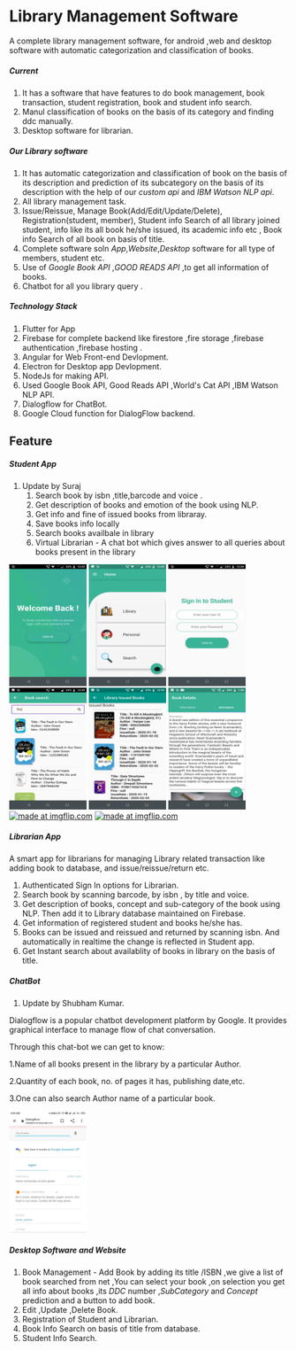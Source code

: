 # Library Management Software
A complete library management software, for android ,web and desktop software with automatic categorization and classification of books.
##### Current 
1. It has a software that have features to do book management, book transaction, student registration, book and student info search.
2. Manul classification of books on the basis of its category and finding ddc manually.
3. Desktop software for librarian.

##### Our Library software 
1. It has automatic categorization and classification of book on the basis of its description and prediction of its subcategory on the basis of its description with the help of our _custom api_ and _IBM Watson NLP api_.
2. All library management task.
3. Issue/Reissue, Manage Book(Add/Edit/Update/Delete), Registration(student, member), Student info Search of all library joined student, info like its all book he/she issued, its academic info etc , Book info Search of all book on basis of title.
4. Complete software soln _App_,_Website_,_Desktop_ software for all type of members, student etc.
5. Use of _Google Book API_ ,_GOOD READS API_ ,to get all information of books.
6. Chatbot for all you library query .

##### Technology Stack
1. Flutter for App
2. Firebase for complete backend like firestore ,fire storage ,firebase authentication ,firebase hosting .
3. Angular for Web Front-end Devlopment.
4. Electron for Desktop app Devlopment.
4. NodeJs for making API.
5. Used Google Book API, Good Reads API ,World's Cat API ,IBM Watson NLP API.
6. Dialogflow for ChatBot.
7. Google Cloud function for DialogFlow backend.

## Feature

##### Student App
1. Update by Suraj
   1. Search book by isbn ,title,barcode and voice .
   2. Get description of books and emotion of the book using NLP.
   3. Get info and fine of issued books from libraray.
   4. Save books info locally
   5. Search books availbale in library
   6. Virtual Librarian - A chat bot which gives answer to all queries about books present in the library

<img src="https://github.com/mrinal2305/Hack_2020/blob/test-student/screenshots/welcome.png" width="140" height ="220">  <img src="https://github.com/mrinal2305/Hack_2020/blob/test-student/screenshots/home.png" width="140" height ="220">
  <img src="https://github.com/mrinal2305/Hack_2020/blob/test-student/screenshots/sign_in.png" width="140" height ="220">
  <img src="https://github.com/mrinal2305/Hack_2020/blob/test-student/screenshots/search.png" width="140" height ="220">
  <img src="https://github.com/mrinal2305/Hack_2020/blob/test-student/screenshots/issued.png" width="140" height ="220">
  <img src="https://github.com/mrinal2305/Hack_2020/blob/test-student/screenshots/desc.png" width="140" height ="220">
  <a href="https://imgflip.com/gif/3mn1s2"><img src="https://i.imgflip.com/3mn1s2.gif" title="made at imgflip.com"/></a>
  <a href="https://imgflip.com/gif/3mn2f2"><img src="https://i.imgflip.com/3mn2f2.gif" title="made at imgflip.com"/></a>

##### Librarian App
A smart app for librarians for managing Library related transaction like adding book to database, and issue/reissue/return etc.
1. Authenticated Sign In options for Librarian.
2. Search book by scanning barcode, by isbn , by title and voice.
3. Get description of books, concept and sub-category of the book using NLP. Then add it to Library database maintained on Firebase.
4. Get information of registered student and books he/she has.
5. Books can be issued and reissued and returned by scanning isbn. And automatically in realtime the change is reflected in Student app.
6. Get Instant search about availablity of books in library on the basis of title.

##### ChatBot 
1. Update by Shubham Kumar.


Dialogflow is a popular chatbot development platform by Google. It provides graphical interface to manage flow of chat conversation.

Through this chat-bot we can get to know:

1.Name of all books present in the library by a particular Author.

2.Quantity of each book, no. of pages it has, publishing date,etc.

3.One can also search Author name of a particular book.

  <img src="https://github.com/mrinal2305/Hack_2020/blob/test-student/screenshots/chat_bot.jpg" width="140" height ="220">


##### Desktop Software and Website

1. Book Management - Add Book by adding its title /ISBN ,we give a list of book searched from net ,You can select your book ,on selection you get all info about books ,its _DDC_ number ,_SubCategory_ and _Concept_ prediction and a button to add book.
2. Edit ,Update ,Delete Book.
3. Registration of Student and Librarian.
4. Book Info Search on basis of title from database.
5. Student Info Search.
